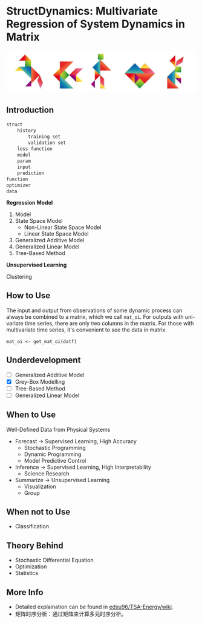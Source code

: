 # StructDynamics: Multivariate Regression of System Dynamics in Matrix

![](./images/tangram_1.png)

## Introduction

```
struct
    history
        training set
        validation set
    loss function
    model
    param
    input
    prediction
function
optimizer
data
```

__Regression Model__

1. Model
2. State Space Model
    - Non-Linear State Space Model
    - Linear State Space Model
3. Generalized Additive Model
4. Generalized Linear Model
5. Tree-Based Method

__Unsupervised Learning__

Clustering

## How to Use

The input and output from observations of some dynamic process can always be combined to a matrix, which we call `mat_oi`. For outputs with uni-variate time series, there are only two columns in the matrix. For those with multivariate time series, it's convenient to see the data in matrix.

```
mat_oi <- get_mat_oi(datf)
```

## Underdevelopment

- [ ] Generalized Additive Model
- [x] Grey-Box Modelling
- [ ] Tree-Based Method
- [ ] Generalized Linear Model

## When to Use

Well-Defined Data from Physical Systems

* Forecast -> Supervised Learning, High Accuracy
    - Stochastic Programming
    - Dynamic Programming
    - Model Predictive Control
* Inference -> Supervised Learning, High Interpretability
    - Science Research
* Summarize -> Unsupervised Learning
    - Visualization
    - Group

## When not to Use

* Classification

## Theory Behind

* Stochastic Differential Equation
* Optimization
* Statistics

## More Info

- Detailed explaination can be found in [edxu96/TSA-Energy/wiki](https://github.com/edxu96/TSA-Energy/wiki/1-Home).
- 矩阵时序分析：通过矩阵来计算多元时序分析。
